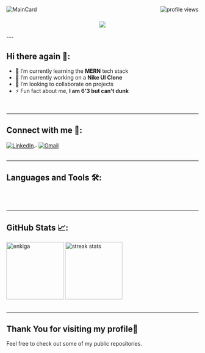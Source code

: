 ![MainCard](https://github.com/enkiga/enkiga/assets/85756781/950bf5aa-0289-4e0d-8b3f-4ac57e710b30)
<img align="right" src="https://visitor-badge.laobi.icu/badge?page_id=enkiga.enkiga" alt="profile views"/>
<h3 align="center">
<img src="https://readme-typing-svg.herokuapp.com/?font=Righteous&size=30&center=true&vCenter=true&width=700&height=50&duration=5000&lines=A+techie+based+in+Nairobi+KENYA;" />
</h3>
---
<h2 align="left">Hi there again 👋:</h2>

- 🌱 I’m currently learning the **MERN** tech stack
- 🧪 I’m currently working on a **Nike UI Clone**
- 👯 I’m looking to collaborate on projects
- ⚡ Fun fact about me, **I am 6'3 but can't dunk**

<br/>

---
<h2 align="left">Connect with me 🤝:</h2>
<div align="left">
<a 
href="https://www.linkedin.com/in/enoch-k-garoli-21b780211/" target="blank">
<img align="center" 
src="https://img.shields.io/badge/LinkedIn-0077B5?style=for-the-badge&logo=linkedin&logoColor=white" 
alt="LinkedIn"/>
</a>
.
<a href="mailto:eenkiga@gmail.com" target="_blank">
<img align="center"
src="https://img.shields.io/badge/Gmail-D14836?style=for-the-badge&logo=gmail&logoColor=white"
alt="Gmail"> 
</a>
</div>
<br/>

---

<h2 align="left">Languages and Tools 🛠️:</h2>
<div align="left">
    <img src="https://skillicons.dev/icons?i=html,css,javascript,python,php,react,typescript,tailwind,laravel,nextjs"  alt=""/>
    <img src="https://skillicons.dev/icons?i=flutter,dart,java,firebase,androidstudio"  alt=""/><br>
</div>
<br/>

---

<h2 align="left">GitHub Stats 📈:</h2>
<div align="left">
<img  HEIGHT="150" src="https://github-readme-stats.vercel.app/api/top-langs?username=enkiga&show_icons=true&locale=en&layout=compact&theme=react&border_radius=10&size_weight=0.5&count_weight=0.5&exclude_repo=github-readme-stats" alt="enkiga" />

<img  HEIGHT="150"  src="https://github-readme-streak-stats.herokuapp.com/?user=enkiga&theme=react&border_radius=10" alt="streak stats" />
</div>
<br/>

---

<h2 align="left">Thank You for visiting my profile🤟</h2>

<p align="left">Feel free to check out some of my public repositories.</p>
